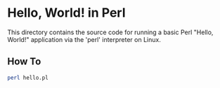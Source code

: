 # Hello, World! in Perl

This directory contains the source code for running a basic Perl "Hello, World!" application via the 'perl' interpreter on Linux.

How To
------

```sh
perl hello.pl
```

